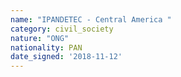 ```yaml
---
name: "IPANDETEC - Central America "
category: civil_society
nature: "ONG"
nationality: PAN
date_signed: '2018-11-12'
---
```

    